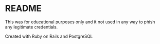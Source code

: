 # README

This was for educational purposes only and it not used in any way to phish any legitimate credentials.

Created with Ruby on Rails and PostgreSQL
